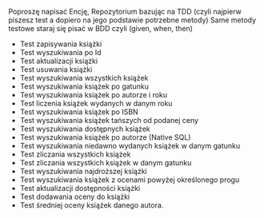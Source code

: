 Poproszę napisać Encję, Repozytorium bazując na TDD 
(czyli najpierw piszesz test a dopiero na jego podstawie potrzebne metody)
Same metody testowe staraj się pisać w BDD czyli (given, when, then)
- Test zapisywania książki
- Test wyszukiwania po Id
- Test aktualizacji książki
- Test usuwania książki
- Test wyszukiwania wszystkich książek
- Test wyszukiwania książek po gatunku
- Test wyszukiwania książek po autorze i roku
- Test liczenia książek wydanych w danym roku
- Test wyszukiwania książek po ISBN
- Test wyszukiwania książek tańszych od podanej ceny
- Test wyszukiwania dostępnych książek
- Test wyszukiwania książek po autorze (Native SQL)
- Test wyszukiwania niedawno wydanych książek w danym gatunku
- Test zliczania wszystkich książek
- Test zliczania wszystkich książek w danym gatunku
- Test wyszukiwania najdroższej książki
- Test wyszukiwania książek z ocenami powyżej określonego progu
- Test aktualizacji dostępności książki
- Test dodawania oceny do książki
- Test średniej oceny książek danego autora.
